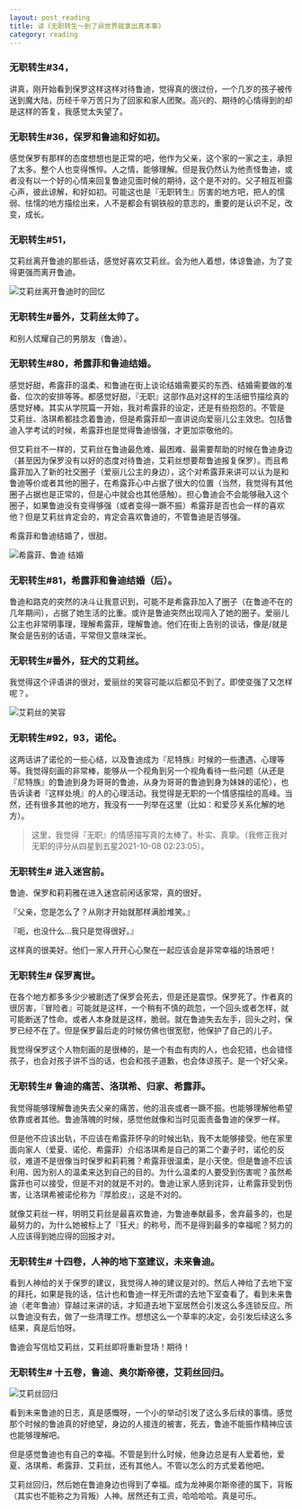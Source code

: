 ```yaml
---
layout: post_reading
title: 读《无职转生～到了异世界就拿出真本事》
category: reading
---
```


### 无职转生#34，

讲真，刚开始看到保罗这样这样对待鲁迪，觉得真的很过份，一个几岁的孩子被传送到魔大陆，历经千辛万苦只为了回家和家人团聚。高兴的、期待的心情得到的却是这样的答复，我感觉太失望了。

### 无职转生#36，保罗和鲁迪和好如初。

感觉保罗有那样的态度想想也是正常的吧，他作为父亲，这个家的一家之主，承担了太多。整个人也变得憔悴。人之情，能够理解。但是我仍然认为他责怪鲁迪，或者没有以一个好的心情来回复鲁迪见面时候的期待，这个是不对的。父子相互袒露心声，彼此谅解，和好如初。可能这也是『无职转生』厉害的地方吧，把人的懦弱、怯懦的地方描绘出来，人不是都会有钢铁般的意志的，重要的是认识不足，改变，成长。

### 无职转生#51，

艾莉丝离开鲁迪的那些话，感觉好喜欢艾莉丝。会为他人着想，体谅鲁迪，为了变得更强而离开鲁迪。

![艾莉丝离开鲁迪时的回忆](https://blogcdn.qihope.com/github-reading-pic/2021-12-27-Mushoku-Tensei-1.png)

### 无职转生#番外，艾莉丝太帅了。

和别人炫耀自己的男朋友（鲁迪）。

### 无职转生#80，希露菲和鲁迪结婚。

感觉好甜，希露菲的温柔、和鲁迪在街上谈论结婚需要买的东西、结婚需要做的准备、位次的安排等等。都感觉好甜，『无职』这部作品对这样的生活细节描绘真的感觉好棒。其实从学院篇一开始，我对希露菲的设定，还是有些抱怨的。不管是 艾莉丝、洛琪希都挂念着鲁迪，但是希露菲却一直讲说向爱丽儿公主效忠。包括鲁迪入学考试的时候，希露菲也是觉得鲁迪很强，才更加崇敬他的。

但艾莉丝不一样的，艾莉丝在鲁迪最危难、最困难、最需要帮助的时候在鲁迪身边（甚至因为保罗没有以好的态度对待鲁迪，艾莉丝想要帮鲁迪报复保罗）。而且希露菲加入了新的社交圈子（爱丽儿公主的身边），这个对希露菲来讲可以认为是和鲁迪等价或者其他的圈子，在希露菲心中占据了很大的位置（当然，我觉得有其他圈子占据也是正常的，但是心中就会也其他感触）。担心鲁迪会不会能够融入这个圈子，如果鲁迪没有变得够强（或者变得一蹶不振）希露菲是否也会一样的喜欢他？但是艾莉丝肯定会的，肯定会喜欢鲁迪的，不管鲁迪是否够强。

希露菲和鲁迪结婚了，很甜。

![希露菲、鲁迪 结婚](https://blogcdn.qihope.com/github-reading-pic/2021-12-27-Mushoku-Tensei-2.png)

### 无职转生#81，希露菲和鲁迪结婚（后）。

鲁迪和路克的突然的决斗让我意识到，可能不是希露菲加入了圈子（在鲁迪不在的几年期间），占据了她生活的比重。或许是鲁迪突然出现闯入了她的圈子。爱丽儿公主也非常明事理，理解希露菲，理解鲁迪。他们在街上告别的谈话，像是/就是 聚会是告别的话语，平常但又意味深长。

### 无职转生#番外，狂犬的艾莉丝。

我觉得这个评语讲的很对，爱丽丝的笑容可能以后都见不到了。即使变强了又怎样呢？。

![艾莉丝的笑容](https://blogcdn.qihope.com/github-reading-pic/2021-12-27-Mushoku-Tensei-3.png)

### 无职转生#92，93，诺伦。

这两话讲了诺伦的一些心结，以及鲁迪成为『尼特族』时候的一些遭遇、心理等等。我觉得刻画的非常棒，能够从一个视角到另一个视角看待一些问题（从还是『尼特族』的鲁迪到身为哥哥的鲁迪，从身为哥哥的鲁迪到身为妹妹的诺伦），也告诉读者『这样处境』的人的心理活动。我觉得是无职的一个情感描绘的高峰。当然，还有很多其他的地方，我没有一一列举在这里（比如：和爱莎关系化解的地方）。

> 这里，我觉得『无职』的情感描写真的太棒了。朴实、真挚。（我修正我对无职的评分从四星到五星2021-10-08 02:23:05）。

### 无职转生# 进入迷宫前。

鲁迪、保罗和莉莉雅在进入迷宫前闲话家常，真的很好。

『父亲，您是怎么了？从刚才开始就那样满脸堆笑。』

『呃，也没什么...我只是觉得很好。』

这样真的很美好。他们一家人开开心心聚在一起应该会是非常幸福的场景吧！

### 无职转生# 保罗离世。

在各个地方都多多少少被剧透了保罗会死去，但是还是震惊。保罗死了。作者真的很厉害，『冒险者』可能就是这样，一个稍有不慎的疏忽，一个回头或者怎样，就可能断送了性命。或者人本身就是这样，脆弱。就在鲁迪失去左手，回头之时，保罗已经不在了。但是保罗最后走的时候仿佛也很宽慰，他保护了自己的儿子。

我觉得保罗这个人物刻画的是很棒的，是一个有血有肉的人，也会犯错，也会错怪孩子，也会对孩子讲不当的话，也会和孩子道歉，也会体谅孩子。是一个好父亲。

### 无职转生# 鲁迪的痛苦、洛琪希、归家、希露菲。

我觉得能够理解鲁迪失去父亲的痛苦，他的沮丧或者一蹶不振。也能够理解他希望依靠或者其他。鲁迪落魄的时候，感觉他就像和当时见面责备鲁迪的保罗一样。

但是他不应该出轨，不应该在希露菲怀孕的时候出轨，我不太能够接受。他在家里面向家人（爱夏、诺伦、希露菲）介绍洛琪希是自己的第二个妻子时，诺伦的反驳，难道不是很像当时保罗和莉莉雅？希露菲很温柔，是小天使。但是鲁迪不应该利用、因为别人的温柔来达到自己的目的。为什么温柔的人要受到伤害呢？虽然希露菲也可以接受，但是不对的就是不对的。鲁迪让家人感到诧异，让希露菲受到伤害，让洛琪希被诺伦称为『厚脸皮』，这是不对的。

就像艾莉丝一样，明明艾莉丝是最喜欢鲁迪，为鲁迪奉献最多，舍弃最多的，也是最努力的，为什么她被标上了『狂犬』的称号，而不是得到最多的幸福呢？努力的人应该得到她应得的回报才对。

### 无职转生# 十四卷，人神的地下室建议，未来鲁迪。

看到人神给的关于保罗的建议，我觉得人神的建议是对的。然后人神给了去地下室的拜托，如果是我的话，估计也和鲁迪一样无所谓的去地下室查看了。看到未来鲁迪（老年鲁迪）穿越过来讲的话，才知道去地下室居然会引发这么多连锁反应。所以鲁迪没有去，做了一些清理工作。想想这么一个草率的决定，会引发后续这么多结果，真是后怕呀。

鲁迪会写信给艾莉丝，艾莉丝即将重新登场！期待！

### 无职转生# 十五卷，鲁迪、奥尔斯帝德，艾莉丝回归。

![艾莉丝回归](https://blogcdn.qihope.com/github-reading-pic/2021-12-27-Mushoku-Tensei-4.jpg)

看到未来鲁迪的日志，真是感慨呀，一个小的举动引发了这么多后续的事情。感觉那个时候的鲁迪真的好绝望，身边的人接连的被害，死去，鲁迪不能振作精神应该也能够理解吧。

但是感觉鲁迪也有自己的幸福。不管是到什么时候，他身边总是有人爱着他，爱夏、洛琪希、希露菲、艾莉丝，还有其他人。不管以怎么的方式爱着他吧。

艾莉丝回归，然后她在鲁迪身边也得到了幸福。成为龙神奥尔斯帝德的属下，背叛（其实也不能称之为背叛）人神。居然还有工资，哈哈哈哈。真是可乐。
